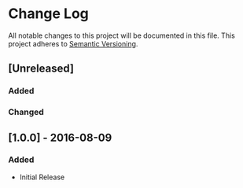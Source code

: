 # Change Log
All notable changes to this project will be documented in this file.
This project adheres to [Semantic Versioning](http://semver.org/).

## [Unreleased]
### Added


### Changed


## [1.0.0] - 2016-08-09
### Added
- Initial Release

